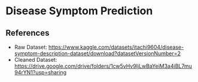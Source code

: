 # Disease Symptom Prediction
## References
- Raw Dataset: https://www.kaggle.com/datasets/itachi9604/disease-symptom-description-dataset/download?datasetVersionNumber=2
- Cleaned Dataset: https://drive.google.com/drive/folders/1cw5vHv9IjLwBaYeiM3a4iBL7mu94rYN1?usp=sharing